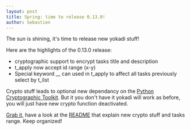 ```yaml
---
layout: post
title: Spring: time to release 0.13.0!
author: Sebastien
---
```

The sun is shining, it's time to release new yokadi stuff!

Here are the highlights of the 0.13.0 release:
- cryptographic support to encrypt tasks title and description
- t_apply now accept id range (x-y)
- Special keyword __ can used in t_apply to affect all tasks previously select by t_list

Crypto stuff leads to optional new dependancy on the [Python Cryptographic Toolkit](http://www.pycrypto.org). But it you don't have it
yokadi will work as before, you will just have new crypto function deactivated.

[Grab it](/download.html), have a look at the [README](/README.html) that explain new crypto stuff and tasks range.
Keep organized! 
